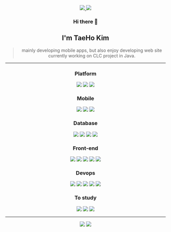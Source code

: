 <div align="center">
<p>
    <a href="https://enterprise09.github.io/">
        <img src="https://img.shields.io/badge/-TechLog-black?logo=Github&logoColor=white" />
    </a>
    <a href="https://www.instagram.com/k_teaho0909/">
        <img src="https://img.shields.io/badge/-Instagram-E4405F?logo=Instagram&logoColor=white" />
    </a>
</p>

### Hi there 👋<br />

## I'm TaeHo Kim <br />

> mainly developing mobile apps, but also enjoy developing web site <br />
> currently working on CLC project in Java.<br />

---

<!-- <p>
    <img src="https://img.shields.io/badge/-HTML-E44F26?logo=Html5&logoColor=white" />
    <img src="https://img.shields.io/badge/-CSS-33A9DC?logo=CSS3&logoColor=white" />
    <img src="https://img.shields.io/badge/-Javascript-F0DA50?logo=Javascript&logoColor=323230" />
    <img src="https://img.shields.io/badge/-TypeScript-007ACC?logo=Typescript&logoColor=white" />
    <img src="https://img.shields.io/badge/-React.js-2A2C2E?logo=React&logoColor=61DAFB" /><br/>
    <img src="https://img.shields.io/badge/-Android-brightgreen?logo=Android&logoColor=white" />
    <img src="https://img.shields.io/badge/-IOS-black?logo=IOS&logoColor=white" />
    <img src="https://img.shields.io/badge/-Java-00758F?logo=Java&logoColor=white" />
    <img src="https://img.shields.io/badge/-ReactNative-2A2C2E?logo=React&logoColor=61DAFB" />
    <img src="https://img.shields.io/badge/-Flutter-00C7FA?logo=Flutter&logoColor=white" /><br/>
    <img src="https://img.shields.io/badge/-MySQL-4479A1?logo=MySQL&logoColor=white" />
    <img src="https://img.shields.io/badge/-SQLite-003B57?logo=SQLite&logoColor=white" />
    <img src="https://img.shields.io/badge/-Firebase-white?logo=Firebase&logoColor=FFCA28" />
    <img src="https://img.shields.io/badge/-Oracle-F80000?logo=Oracle&logoColor=white" /><br/>
    <img src="https://img.shields.io/badge/-Spring-6DB43D?logo=Spring&logoColor=white" />
    <img src="https://img.shields.io/badge/-.NET-67217A?logo=.NET&logoColor=white" />
    <img src="https://img.shields.io/badge/-Node.js-83CD29?logo=Node.js&logoColor=white" />
</p> -->

### Platform

<p>
<img src="https://img.shields.io/badge/-Windows10-00A9E8?logo=Windows&logoColor=white" />
<img src="https://img.shields.io/badge/-Android-brightgreen?logo=Android&logoColor=white" />
<img src="https://img.shields.io/badge/-IOS-black?logo=IOS&logoColor=white" />
</p>

### Mobile

<p>
<img src="https://img.shields.io/badge/-Java-00758F?logo=Java&logoColor=white" />
<img src="https://img.shields.io/badge/-Flutter-00C7FA?logo=Flutter&logoColor=white" />
<img src="https://img.shields.io/badge/-ReactNative-2A2C2E?logo=React&logoColor=61DAFB" />
</p>

### Database

<p>
<img src="https://img.shields.io/badge/-MySQL-4479A1?logo=MySQL&logoColor=white" />
<img src="https://img.shields.io/badge/-SQLite-003B57?logo=SQLite&logoColor=white" />
<img src="https://img.shields.io/badge/-Oracle-F80000?logo=Oracle&logoColor=white" />
<img src="https://img.shields.io/badge/-Firebase-white?logo=Firebase&logoColor=FFCA28" />
</p>

### Front-end

<p>
<img src="https://img.shields.io/badge/-HTML-E44F26?logo=Html5&logoColor=white" />
<img src="https://img.shields.io/badge/-CSS-33A9DC?logo=CSS3&logoColor=white" />
<img src="https://img.shields.io/badge/-Javascript-F0DA50?logo=Javascript&logoColor=323230" />
<img src="https://img.shields.io/badge/-TypeScript-007ACC?logo=Typescript&logoColor=white" />
<img src="https://img.shields.io/badge/-React.js-2A2C2E?logo=React&logoColor=61DAFB" />

### Devops

<p>
<img src="https://img.shields.io/badge/-VSCode-007ACC?logo=VisualStudioCode&logoColor=white" />
<img src="https://img.shields.io/badge/-Visual Studio-5C2D91?logo=VisualStudio&logoColor=white" />
<img src="https://img.shields.io/badge/-Android Studio-3DDC84?logo=AndroidStudio&logoColor=white" />
<img src="https://img.shields.io/badge/-Expo-000020?logo=Expo&logoColor=white" />
<!-- <img src="https://img.shields.io/badge/-VMWare-2F3035?logo=VMWare&logoColor=FEC810" />
<img src="https://img.shields.io/badge/-CodeSandbox-black?logo=CodeSandbox&logoColor=white" /> -->
<img src="https://img.shields.io/badge/-Eclipse-2C2255?logo=EclipseIDE&logoColor=white" />
</p>
</p>

<!-- ### Back-end

<p>
<img src="https://img.shields.io/badge/-Spring-6DB43D?logo=Spring&logoColor=white" />
<img src="https://img.shields.io/badge/-.NET-67217A?logo=.NET&logoColor=white" />
<img src="https://img.shields.io/badge/-Node.js-83CD29?logo=Node.js&logoColor=white" />
<img src="https://img.shields.io/badge/-Python-3776AB?logo=Python&logoColor=white" />
</p> -->

### To study

<p>
<img src="https://img.shields.io/badge/-Spring-6DB43D?logo=Spring&logoColor=white" />
<img src="https://img.shields.io/badge/-.NET-67217A?logo=.NET&logoColor=white" />
<img src="https://img.shields.io/badge/-Node.js-83CD29?logo=Node.js&logoColor=white" />
<!-- <img src="https://img.shields.io/badge/-Python-3776AB?logo=Python&logoColor=white" /> -->
</p>

<!-- ### Game

<p>
<img src="https://img.shields.io/badge/-Unity-black?logo=Unity&logoColor=white" />
</p> -->

<!--
### OS

<p>
<img src="https://img.shields.io/badge/-MacOS-black?logo=macOS&logoColor=white" />
<img src="https://img.shields.io/badge/-Kali Linux-2C86CD?logo=Kali Linux&logoColor=white" />
</p>
-->

---

<img src="https://github-readme-stats.vercel.app/api?username=Enterprise09&show_icons=true&hide=prs,contribs" />
<img src="https://github-readme-stats.vercel.app/api/top-langs/?username=Enterprise09" />

<!-- [![Top Langs](https://github-readme-stats.vercel.app/api/top-langs/?username=Enterprise09&layout=compact)](https://github.com/anuraghazra/github-readme-stats) -->

<!--
### Hi there 👋
**Enterprise09/Enterprise09** is a ✨ _special_ ✨ repository because its `README.md` (this file) appears on your GitHub profile.

Here are some ideas to get you started:

- 🔭 I’m currently working on ...
- 🌱 I’m currently learning ...
- 👯 I’m looking to collaborate on ...
- 🤔 I’m looking for help with ...
- 💬 Ask me about ...
- 📫 How to reach me: ...
- 😄 Pronouns: ...
- ⚡ Fun fact: ...
-->
</div>

